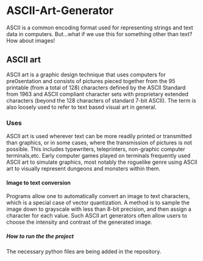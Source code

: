 # ASCII-Art-Generator
 ASCII is a common encoding format used for representing strings and text data in computers. But…what if we use this for something other than text? How about images!
 
## ASCII art
ASCII art is a graphic design technique that uses computers for pre0sentation and consists of pictures pieced together from the 95 printable (from a total of 128) characters defined by the ASCII Standard from 1963 and ASCII compliant character sets with proprietary extended characters (beyond the 128 characters of standard 7-bit ASCII).
The term is also loosely used to refer to text based visual art in general.

### Uses
ASCII art is used wherever text can be more readily printed or transmitted than graphics, or in some cases, where the transmission of pictures is not possible. This includes typewriters, teleprinters, non-graphic computer terminals,etc.
Early computer games played on terminals frequently used ASCII art to simulate graphics, most notably the roguelike genre using ASCII art to visually represent dungeons and monsters within them.


#### Image to text conversion
Programs allow one to automatically convert an image to text characters, which is a special case of vector quantization. A method is to sample the image down to grayscale with less than 8-bit precision, and then assign a character for each value. Such ASCII art generators often allow users to choose the intensity and contrast of the generated image.

##### How to run the the project
The necessary python files are being added in the repository.
